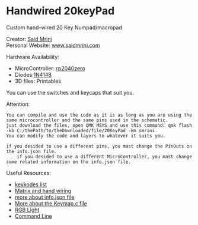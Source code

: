 # Handwired 20keyPad

Custom hand-wired 20 Key Numpad/macropad

Creator: [Said Mrini](https://github.com/smrini)  
Personal Website: www.saidmrini.com

Hardware Availability:
* MicroController: [rp2040zero](https://es.aliexpress.com/item/1005006051130777.html?spm=a2g0o.order_list.order_list_main.5.1808194dhetDF1&gatewayAdapt=glo2esp)
* Diodes:[1N4148](https://es.aliexpress.com/item/1005006127068810.html?spm=a2g0o.order_list.order_list_main.105.1808194dhetDF1&gatewayAdapt=glo2esp)
* 3D files: Printables
  
You can use the switches and keycaps that suit you.

Attention:

	You can compile and use the code as it is as long as you are using the same microcontroller and the same pins used in the schematic.
 	just download the files, open QMK MSYS and use this command: qmk flash -kb C:/thePath/to/theDownloaded/file/20KeyPad -km smrini.
  	You can modify the code and layers to whatever it suits you.

   	if you desided to use a different pins, you mast change the PinOuts on the info.json file.
    	if you desided to use a different MicroController, you mast change some related information on the info.json file.

Useful Resources:

* [keykodes list](https://docs.qmk.fm/#/keycodes)
* [Matrix and hand wiring](https://docs.qmk.fm/#/hand_wire)
* [more about info.json file](https://github.com/qmk/qmk_firmware/blob/master/docs/reference_info_json.md) 
* [More about the Keymap.c file](https://github.com/qmk/qmk_firmware/blob/master/docs/keymap.md) 
* [RGB Light](https://docs.qmk.fm/#/feature_rgblight)     
* [Command Line](https://github.com/qmk/qmk_firmware/blob/master/docs/cli_commands.md)
	
